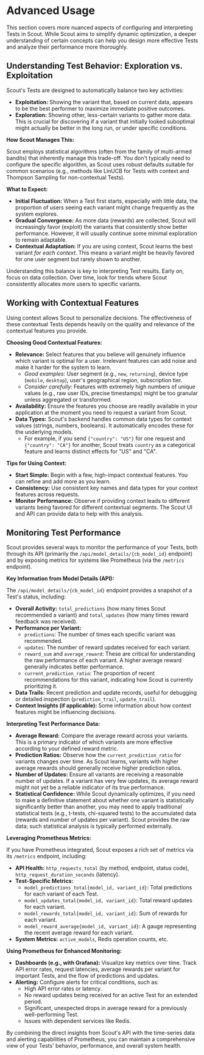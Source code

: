 # Advanced Usage

This section covers more nuanced aspects of configuring and interpreting Tests in Scout. While Scout aims to simplify dynamic optimization, a deeper understanding of certain concepts can help you design more effective Tests and analyze their performance more thoroughly.

## Understanding Test Behavior: Exploration vs. Exploitation

Scout's Tests are designed to automatically balance two key activities:

*   **Exploitation:** Showing the variant that, based on current data, appears to be the best performer to maximize immediate positive outcomes.
*   **Exploration:** Showing other, less-certain variants to gather more data. This is crucial for discovering if a variant that initially looked suboptimal might actually be better in the long run, or under specific conditions.

**How Scout Manages This:**

Scout employs statistical algorithms (often from the family of multi-armed bandits) that inherently manage this trade-off. You don't typically need to configure the specific algorithm, as Scout uses robust defaults suitable for common scenarios (e.g., methods like LinUCB for Tests with context and Thompson Sampling for non-contextual Tests).

**What to Expect:**

*   **Initial Fluctuation:** When a Test first starts, especially with little data, the proportion of users seeing each variant might change frequently as the system explores.
*   **Gradual Convergence:** As more data (rewards) are collected, Scout will increasingly favor (exploit) the variants that consistently show better performance. However, it will usually continue some minimal exploration to remain adaptable.
*   **Contextual Adaptation:** If you are using context, Scout learns the best variant *for each context*. This means a variant might be heavily favored for one user segment but rarely shown to another.

Understanding this balance is key to interpreting Test results. Early on, focus on data collection. Over time, look for trends where Scout consistently allocates more users to specific variants.

## Working with Contextual Features

Using context allows Scout to personalize decisions. The effectiveness of these contextual Tests depends heavily on the quality and relevance of the contextual features you provide.

**Choosing Good Contextual Features:**

*   **Relevance:** Select features that you believe will genuinely influence which variant is optimal for a user. Irrelevant features can add noise and make it harder for the system to learn.
    *   *Good examples:* User segment (e.g., `new`, `returning`), device type (`mobile`, `desktop`), user's geographical region, subscription tier.
    *   *Consider carefully:* Features with extremely high numbers of unique values (e.g., raw user IDs, precise timestamps) might be too granular unless aggregated or transformed.
*   **Availability:** Ensure the features you choose are readily available in your application at the moment you need to request a variant from Scout.
*   **Data Types:** Scout's backend handles common data types for context values (strings, numbers, booleans). It automatically encodes these for the underlying models.
    *   For example, if you send `{"country": "US"}` for one request and `{"country": "CA"}` for another, Scout treats `country` as a categorical feature and learns distinct effects for "US" and "CA".

**Tips for Using Context:**

*   **Start Simple:** Begin with a few, high-impact contextual features. You can refine and add more as you learn.
*   **Consistency:** Use consistent key names and data types for your context features across requests.
*   **Monitor Performance:** Observe if providing context leads to different variants being favored for different contextual segments. The Scout UI and API can provide data to help with this analysis.

## Monitoring Test Performance

Scout provides several ways to monitor the performance of your Tests, both through its API (primarily the `/api/model_details/{cb_model_id}` endpoint) and by exposing metrics for systems like Prometheus (via the `/metrics` endpoint).

**Key Information from Model Details (API):**

The `/api/model_details/{cb_model_id}` endpoint provides a snapshot of a Test's status, including:

*   **Overall Activity:** `total_predictions` (how many times Scout recommended a variant) and `total_updates` (how many times reward feedback was received).
*   **Performance per Variant:**
    *   `predictions`: The number of times each specific variant was recommended.
    *   `updates`: The number of reward updates received for each variant.
    *   `reward_sum` and `average_reward`: These are critical for understanding the raw performance of each variant. A higher average reward generally indicates better performance.
    *   `current_prediction_ratio`: The proportion of recent recommendations for this variant, indicating how Scout is currently prioritizing it.
*   **Data Trails:** Recent prediction and update records, useful for debugging or detailed inspection (`prediction_trail`, `update_trail`).
*   **Context Insights (if applicable):** Some information about how context features might be influencing decisions.

**Interpreting Test Performance Data:**

*   **Average Reward:** Compare the average reward across your variants. This is a primary indicator of which variants are more effective according to your defined reward metric.
*   **Prediction Ratios:** Observe how the `current_prediction_ratio` for variants changes over time. As Scout learns, variants with higher average rewards should generally receive higher prediction ratios.
*   **Number of Updates:** Ensure all variants are receiving a reasonable number of updates. If a variant has very few updates, its average reward might not yet be a reliable indicator of its true performance.
*   **Statistical Confidence:** While Scout dynamically optimizes, if you need to make a definitive statement about whether one variant is statistically significantly better than another, you may need to apply traditional statistical tests (e.g., t-tests, chi-squared tests) to the accumulated data (rewards and number of updates per variant). Scout provides the raw data; such statistical analysis is typically performed externally.

**Leveraging Prometheus Metrics:**

If you have Prometheus integrated, Scout exposes a rich set of metrics via its `/metrics` endpoint, including:

*   **API Health:** `http_requests_total` (by method, endpoint, status code), `http_request_duration_seconds` (latency).
*   **Test-Specific Metrics:**
    *   `model_predictions_total{model_id, variant_id}`: Total predictions for each variant of each Test.
    *   `model_updates_total{model_id, variant_id}`: Total reward updates for each variant.
    *   `model_rewards_total{model_id, variant_id}`: Sum of rewards for each variant.
    *   `model_reward_average{model_id, variant_id}`: A gauge representing the recent average reward for each variant.
*   **System Metrics:** `active_models`, Redis operation counts, etc.

**Using Prometheus for Enhanced Monitoring:**

*   **Dashboards (e.g., with Grafana):** Visualize key metrics over time. Track API error rates, request latencies, average rewards per variant for important Tests, and the flow of predictions and updates.
*   **Alerting:** Configure alerts for critical conditions, such as:
    *   High API error rates or latency.
    *   No reward updates being received for an active Test for an extended period.
    *   Significant, unexpected drops in average reward for a previously well-performing Test.
    *   Issues with dependent services like Redis.

By combining the direct insights from Scout's API with the time-series data and alerting capabilities of Prometheus, you can maintain a comprehensive view of your Tests' behavior, performance, and overall system health. 